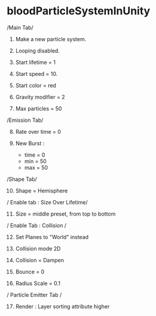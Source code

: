 # bloodParticleSystemInUnity
 
/Main Tab/

1. Make a new particle system.

2. Looping disabled.

3. Start lifetime = 1

4. Start speed = 10.

5. Start color = red

6. Gravity modifier = 2

7. Max particles = 50 

/Emission Tab/

8. Rate over time = 0

9. New Burst :
    - time = 0
    - min = 50
    - max = 50

/Shape Tab/

10. Shape = Hemisphere 

/ Enable tab : Size Over Lifetime/

11. Size = middle preset, from top to bottom

/ Enable Tab : Collision /

12. Set Planes to "World" instead

13. Collision mode 2D

14. Collision = Dampen

15. Bounce = 0

16. Radius Scale = 0.1

/ Particle Emitter Tab /

17. Render : Layer sorting attribute higher
